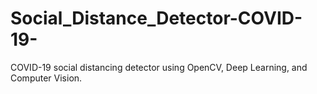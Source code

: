 # Social_Distance_Detector-COVID-19-
COVID-19 social distancing detector using OpenCV, Deep Learning, and Computer Vision.
